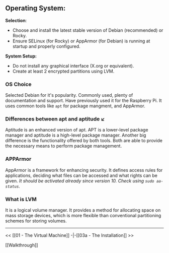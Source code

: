 ## Operating System: 
**Selection**:
- Choose and install the latest stable version of Debian (recommended) or Rocky.
- Ensure SELinux (for Rocky) or AppArmor (for Debian) is running at startup and properly configured.

**System Setup:**
- Do not install any graphical interface (X.org or equivalent).
- Create at least 2 encrypted partitions using LVM.

### OS Choice
Selected Debian for it's popularity. Commonly used, plenty of documentation and support. Have previously used it for the Raspberry Pi. It uses common tools like `apt` for package mangment, and AppArmor.

### Differences between apt and aptitude ↙️

Aptitude is an enhanced version of apt. APT is a lower-level package manager and aptitude is a high-level package manager. Another big difference is the functionality offered by both tools. Both are able to provide the necessary means to perform package management.
### APPArmor

AppArmor is a framework for enhancing security. It defines access rules for applications, deciding what files can be accessed and what rights can be given. 
*It should be activated already since version 10. Check using `sudo aa-status`.*

### What is LVM

It is a logical volume manager. It provides a method for allocating space on mass storage devices, which is more flexible than conventional partitioning schemes for storing volumes.



---
<<  [[01 - The Virtual Machine]] -|-[[03a - The Installation]]  >>

[[Walkthrough]]
